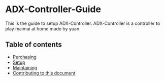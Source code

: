 # ADX-Controller-Guide

This is the guide to setup ADX-Controller.
ADX-Controller is a controller to play maimai at home made by yuan.

## Table of contents
- [Purchasing](document/Purchasing.md)
- [Setup](document/Setup.md)
- [Maintaining](document/Maintaining.md)
- [Contributing to this document](document/Contributing.md)
